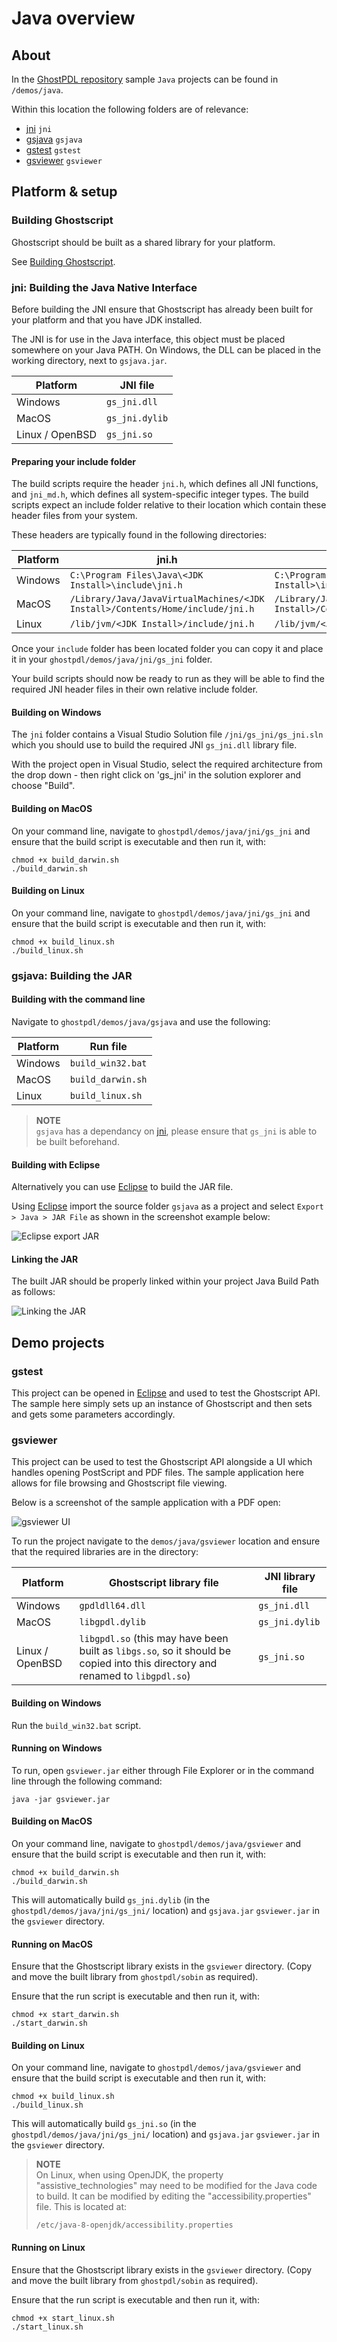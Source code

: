 # Java overview

<div class="banner">
<div class="java-text"></div>
<div class="vendor-logo java-logo"></div>
</div>

## About


In the [GhostPDL repository] sample `Java` projects can be found in `/demos/java`.

Within this location the following folders are of relevance:

- [jni] `jni`
- [gsjava] `gsjava`
- [gstest] `gstest`
- [gsviewer] `gsviewer`


## Platform & setup


### Building Ghostscript

Ghostscript should be built as a shared library for your platform.

See [Building Ghostscript].

### jni: Building the Java Native Interface

Before building the JNI ensure that Ghostscript has already been built for your platform and that you have JDK installed.

The JNI is for use in the Java interface,
this object must be placed somewhere on your Java PATH. On Windows, the DLL
can be placed in the working directory, next to `gsjava.jar`.

| Platform | JNI file |
|---|---|
|Windows|`gs_jni.dll`|
|MacOS|`gs_jni.dylib`|
|Linux / OpenBSD|`gs_jni.so`|


#### Preparing your include folder

The build scripts require the header `jni.h`, which defines
all JNI functions, and `jni_md.h`, which defines all system-specific
integer types. The build scripts expect an include folder relative to their location which contain these header files from your system.

These headers are typically found in the following directories:


| Platform | jni.h | jni_md.h |
|---|---|---|
|Windows|`C:\Program Files\Java\<JDK Install>\include\jni.h`|`C:\Program Files\Java\<JDK Install>\include\win32\jni_md.h`|
|MacOS|`/Library/Java/JavaVirtualMachines/<JDK Install>/Contents/Home/include/jni.h`|`/Library/Java/JavaVirtualMachines/<JDK Install>/Contents/Home/include/darwin/jni_md.h`|
|Linux|`/lib/jvm/<JDK Install>/include/jni.h`|`/lib/jvm/<JDK Install>/include/linux/jni_md.h`|


Once your `include` folder has been located folder you can copy it and place it in your `ghostpdl/demos/java/jni/gs_jni` folder.

Your build scripts should now be ready to run as they will be able to find the required JNI header files in their own relative include folder.


#### Building on Windows

The `jni` folder contains a Visual Studio Solution file `/jni/gs_jni/gs_jni.sln` which you should use to build the required JNI `gs_jni.dll` library file.

With the project open in Visual Studio, select the required architecture from the drop down - then right click on 'gs_jni' in the solution explorer and choose "Build".

#### Building on MacOS

On your command line, navigate to `ghostpdl/demos/java/jni/gs_jni` and ensure that the build script is executable and then run it, with:

```
chmod +x build_darwin.sh
./build_darwin.sh
```

#### Building on Linux

On your command line, navigate to `ghostpdl/demos/java/jni/gs_jni` and ensure that the build script is executable and then run it, with:

```
chmod +x build_linux.sh
./build_linux.sh
```

### gsjava: Building the JAR


#### Building with the command line

Navigate to `ghostpdl/demos/java/gsjava` and use the following:

| Platform | Run file|
|---|---|
|Windows| `build_win32.bat` |
|MacOS| `build_darwin.sh` |
|Linux| `build_linux.sh` |

> **NOTE**<br>
> `gsjava` has a dependancy on [jni], please ensure that `gs_jni` is able to be built beforehand.

#### Building with Eclipse

Alternatively you can use [Eclipse] to build the JAR file.

Using [Eclipse] import the source folder `gsjava` as a project and select `Export > Java > JAR File` as shown in the screenshot example below:

![Eclipse export JAR](images/export-jar.png)

#### Linking the JAR

The built JAR should be properly linked within your project Java Build Path as follows:

![Linking the JAR](images/linking-jar.png)

## Demo projects

### gstest

This project can be opened in [Eclipse] and used to test the Ghostscript API. The sample here simply sets up an instance of Ghostscript and then sets and gets some parameters accordingly.


### gsviewer

This project can be used to test the Ghostscript API alongside a UI which handles opening PostScript and PDF files. The sample application here allows for file browsing and Ghostscript file viewing.

Below is a screenshot of the sample application with a PDF open:

![gsviewer UI](images/gsviewer.png)


To run the project navigate to the `demos/java/gsviewer` location and ensure that the required libraries are in the directory:


| Platform | Ghostscript library file | JNI library file |
|---|---|---|
|Windows|`gpdldll64.dll`|`gs_jni.dll`|
|MacOS|`libgpdl.dylib`|`gs_jni.dylib`|
|Linux / OpenBSD|`libgpdl.so` (this may have been built as `libgs.so`, so it should be copied into this directory and renamed to `libgpdl.so`) |`gs_jni.so`|


#### Building on Windows

Run the `build_win32.bat` script.

#### Running on Windows

To run, open `gsviewer.jar` either through File Explorer or in the command line through the following command:

```
java -jar gsviewer.jar
```

#### Building on MacOS

On your command line, navigate to `ghostpdl/demos/java/gsviewer` and ensure that the build script is executable and then run it, with:

```
chmod +x build_darwin.sh
./build_darwin.sh
```

This will automatically build `gs_jni.dylib` (in the `ghostpdl/demos/java/jni/gs_jni/` location) and `gsjava.jar` `gsviewer.jar` in the `gsviewer` directory.

#### Running on MacOS

Ensure that the Ghostscript library exists in the `gsviewer` directory. (Copy and move the built library from `ghostpdl/sobin` as required).

Ensure that the run script is executable and then run it, with:

```
chmod +x start_darwin.sh
./start_darwin.sh
```

#### Building on Linux

On your command line, navigate to `ghostpdl/demos/java/gsviewer` and ensure that the build script is executable and then run it, with:

```
chmod +x build_linux.sh
./build_linux.sh
```

This will automatically build `gs_jni.so` (in the `ghostpdl/demos/java/jni/gs_jni/` location) and `gsjava.jar` `gsviewer.jar` in the `gsviewer` directory.

> **NOTE**<br>
> On Linux, when using OpenJDK, the property "assistive_technologies" may
need to be modified for the Java code to build. It can be modified by
editing the "accessibility.properties" file. This is located at:
>
> `/etc/java-8-openjdk/accessibility.properties`
>

#### Running on Linux

Ensure that the Ghostscript library exists in the `gsviewer` directory. (Copy and move the built library from `ghostpdl/sobin` as required).

Ensure that the run script is executable and then run it, with:

```
chmod +x start_linux.sh
./start_linux.sh
```





[jni]: #jni-building-the-java-native-interface
[gsjava]: #gsjava-building-the-jar
[gstest]: #gstest
[gsviewer]: #gsviewer
[Building Ghostscript]: index.html#building-ghostscript
[GhostPDL repository]: https://github.com/ArtifexSoftware/ghostpdl

[Eclipse]: https://www.eclipse.org/eclipseide/

